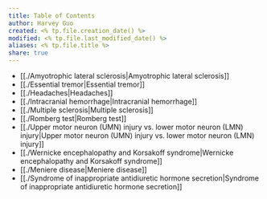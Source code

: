 ```yaml
---
title: Table of Contents
author: Harvey Guo
created: <% tp.file.creation_date() %>
modified: <% tp.file.last_modified_date() %>
aliases: <% tp.file.title %>
share: true
---
```


- [[./Amyotrophic lateral sclerosis|Amyotrophic lateral sclerosis]]
- [[./Essential tremor|Essential tremor]]
- [[./Headaches|Headaches]]
- [[./Intracranial hemorrhage|Intracranial hemorrhage]]
- [[./Multiple sclerosis|Multiple sclerosis]]
- [[./Romberg test|Romberg test]]
- [[./Upper motor neuron (UMN) injury vs. lower motor neuron (LMN) injury|Upper motor neuron (UMN) injury vs. lower motor neuron (LMN) injury]]
- [[./Wernicke encephalopathy and Korsakoff syndrome|Wernicke encephalopathy and Korsakoff syndrome]]
- [[./Meniere disease|Meniere disease]]
- [[./Syndrome of inappropriate antidiuretic hormone secretion|Syndrome of inappropriate antidiuretic hormone secretion]]


